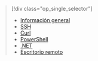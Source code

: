 > [!div class="op_single_selector"]
> * [Información general](../articles/hdinsight/hdinsight-use-pig.md)
> * [SSH](../articles/hdinsight/hdinsight-hadoop-use-pig-ssh.md)
> * [Curl](../articles/hdinsight/hdinsight-hadoop-use-pig-curl.md)
> * [PowerShell](../articles/hdinsight/hdinsight-hadoop-use-pig-powershell.md)
> * [.NET](../articles/hdinsight/hdinsight-hadoop-use-pig-dotnet-sdk.md)
> * [Escritorio remoto](../articles/hdinsight/hdinsight-hadoop-use-pig-remote-desktop.md)
> 
> 

